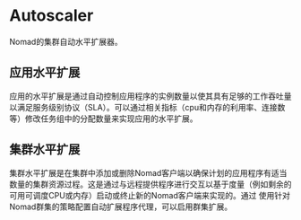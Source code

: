 # Autoscaler

Nomad的集群自动水平扩展器。

## 应用水平扩展

应用的水平扩展是通过自动控制应用程序的实例数量以使其具有足够的工作吞吐量以满足服务级别协议（SLA）。可以通过相关指标（cpu和内存的利用率、连接数等）修改任务组中的分配数量来实现应用的水平扩展。

## 集群水平扩展

集群水平扩展是在集群中添加或删除Nomad客户端以确保计划的应用程序有适当数量的集群资源过程。这是通过与远程提供程序进行交互以基于度量（例如剩余的可用可调度CPU或内存）启动或终止新的Nomad客户端来实现的。通过 使用针对Nomad群集的策略配置自动扩展程序代理，可以启用群集扩展。